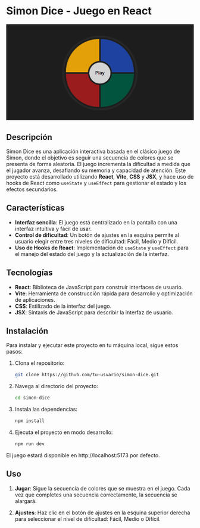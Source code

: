 # Simon Dice - Juego en React

![](assets/Screenshot_2.png)

## Descripción

Simon Dice es una aplicación interactiva basada en el clásico juego de Simon, donde el objetivo es seguir una secuencia de colores que se presenta de forma aleatoria. El juego incrementa la dificultad a medida que el jugador avanza, desafiando su memoria y capacidad de atención. Este proyecto está desarrollado utilizando **React**, **Vite**, **CSS** y **JSX**, y hace uso de hooks de React como `useState` y `useEffect` para gestionar el estado y los efectos secundarios.

## Características

- **Interfaz sencilla**: El juego está centralizado en la pantalla con una interfaz intuitiva y fácil de usar.
- **Control de dificultad**: Un botón de ajustes en la esquina permite al usuario elegir entre tres niveles de dificultad: Fácil, Medio y Difícil.
- **Uso de Hooks de React**: Implementación de `useState` y `useEffect` para el manejo del estado del juego y la actualización de la interfaz.

## Tecnologías

- **React**: Biblioteca de JavaScript para construir interfaces de usuario.
- **Vite**: Herramienta de construcción rápida para desarrollo y optimización de aplicaciones.
- **CSS**: Estilizado de la interfaz del juego.
- **JSX**: Sintaxis de JavaScript para describir la interfaz de usuario.

## Instalación

Para instalar y ejecutar este proyecto en tu máquina local, sigue estos pasos:

1. Clona el repositorio:

   ```bash
   git clone https://github.com/tu-usuario/simon-dice.git

2. Navega al directorio del proyecto:
   ```bash
   cd simon-dice
   
3. Instala las dependencias:
   ```bash
   npm install
   
4. Ejecuta el proyecto en modo desarrollo:
   ```bash
   npm run dev
   
El juego estará disponible en http://localhost:5173 por defecto.

## Uso

1. **Jugar**: Sigue la secuencia de colores que se muestra en el juego. Cada vez que completes una secuencia correctamente, la secuencia se alargará.
   
2. **Ajustes**: Haz clic en el botón de ajustes en la esquina superior derecha para seleccionar el nivel de dificultad: Fácil, Medio o Difícil.
